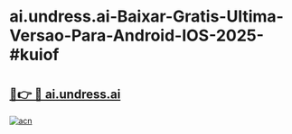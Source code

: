 # ai.undress.ai-Baixar-Gratis-Ultima-Versao-Para-Android-IOS-2025-#kuiof

# <h2><a href="https://ainizakaria.my?title=ai.undress.ai&ref=24M">🔗👉 🔴 ai.undress.ai</a></h2>

[![acn](https://github.com/user-attachments/assets/0f9c940e-d8b0-45ae-aac7-cd30a18b3e1c)](https://ainizakaria.my?title=ai.undress.ai&ref=24M)

